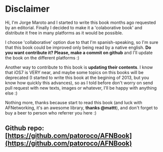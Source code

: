 # Disclaimer  
  
Hi, I'm Jorge Maroto and I started to write this book months ago requested by an editorial. Finally I decided to make it a 'colaborative book' and distribute it free in many platforms as it would be possible.  
  
I choose 'collaborative' option due to that I'm spanish-speaking, so I'm sure that this book could be improved only being read by a native english. **Do you want contribute it? Please, make a commit on github** and I'll update the book on the different platforms :)  
  
Another way to contribute to this book is **updating their contents**. I know that iOS7 is VERY near, and maybe some topics on this books will be deprecated (I started to write this book at the begining of 2013, but you know how quickly this advances), so as I told before don't worry on send pull request with new texts, images or whatever, I'll be happy with anything else :)  
  
Nothing more, thanks because start to read this book (and luck with AFNetworking, it's an awesome library, **thanks @mattt**), and don't forget to buy a beer to person who referrer you here :)

## Github repo: [https://github.com/patoroco/AFNBook](https://github.com/patoroco/AFNBook)